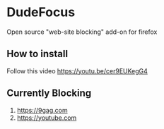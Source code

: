 # DudeFocus
Open source "web-site blocking" add-on for firefox


## How to install
Follow this video
https://youtu.be/cer9EUKegG4


## Currently Blocking
1. https://9gag.com
2. https://youtube.com
